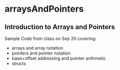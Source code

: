 # arraysAndPointers
## Introduction to Arrays and Pointers

Sample Code from class on Sep 20 covering:

* arrays and array notation
* pointers and pointer notation
* base+offset addressing and pointer arithmetic
* structs
